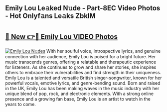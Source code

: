 ## Emily Lou Le𝚊ked N𝚞de - Part-8EC Video Photos - Hot Onlyf𝚊ns Le𝚊ks ZbklM

# <h2><a href="http://ac20501.deff.icu/?id=Emily+Lou">🔗 New 👉🔴 Emily Lou VIDEO Photos</a></h2>

[![Emily Lou N𝚞des](https://i.imgur.com/rIISA9y.gif)](http://ac20501.deff.icu/?id=Emily+Lou)
With her soulful voice, introspective lyrics, and genuine connection with her audience, Emily Lou is poised for a bright future. Her music transcends genres, offering a relatable and therapeutic experience for listeners. As she continues to grow and share her stories, she inspires others to embrace their vulnerabilities and find strength in their uniqueness. Emily Lou is a talented and versatile British singer-songwriter, known for her powerful vocals, emotive lyrics, and genre-bending sound. Born and raised in the UK, Emily Lou has been making waves in the music industry with her unique blend of pop, rock, and electronic elements. With a strong online presence and a growing fan base, Emily Lou is an artist to watch in the years to come.
